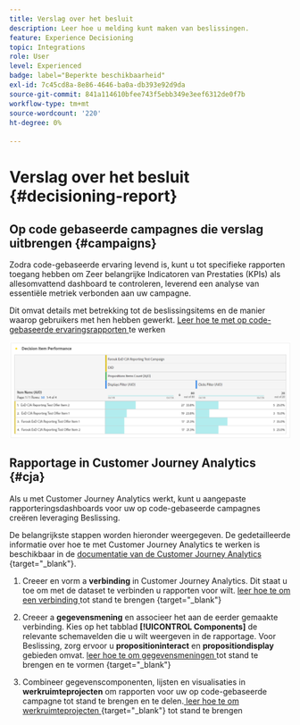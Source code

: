 ```yaml
---
title: Verslag over het besluit
description: Leer hoe u melding kunt maken van beslissingen.
feature: Experience Decisioning
topic: Integrations
role: User
level: Experienced
badge: label="Beperkte beschikbaarheid"
exl-id: 7c45cd8a-8e86-4646-ba0a-db393e92d9da
source-git-commit: 841a114610bfee743f5ebb349e3eef6312de0f7b
workflow-type: tm+mt
source-wordcount: '220'
ht-degree: 0%

---
```



# Verslag over het besluit {#decisioning-report}

## Op code gebaseerde campagnes die verslag uitbrengen {#campaigns}

Zodra code-gebaseerde ervaring levend is, kunt u tot specifieke rapporten toegang hebben om Zeer belangrijke Indicatoren van Prestaties (KPIs) als allesomvattend dashboard te controleren, leverend een analyse van essentiële metriek verbonden aan uw campagne.

Dit omvat details met betrekking tot de beslissingsitems en de manier waarop gebruikers met hen hebben gewerkt. [ Leer hoe te met op code-gebaseerde ervaringsrapporten ](../reports/campaign-global-report-cja-code.md) te werken

![](../reports/assets/cja-decisioning-item-performance.png)

## Rapportage in Customer Journey Analytics {#cja}

Als u met Customer Journey Analytics werkt, kunt u aangepaste rapporteringsdashboards voor uw op code-gebaseerde campagnes creëren leveraging Beslissing.

De belangrijkste stappen worden hieronder weergegeven. De gedetailleerde informatie over hoe te met Customer Journey Analytics te werken is beschikbaar in de [ documentatie van de Customer Journey Analytics ](https://experienceleague.adobe.com/en/docs/analytics-platform/using/cja-landing) {target="_blank"}.

1. Creeer en vorm a **verbinding** in Customer Journey Analytics. Dit staat u toe om met de dataset te verbinden u rapporten voor wilt. [ leer hoe te om een verbinding ](https://experienceleague.adobe.com/en/docs/analytics-platform/using/cja-connections/create-connection) tot stand te brengen {target="_blank"}

1. Creeer a **gegevensmening** en associeer het aan de eerder gemaakte verbinding. Kies op het tabblad **[!UICONTROL Components]** de relevante schemavelden die u wilt weergeven in de rapportage. Voor Beslissing, zorg ervoor u **propositioninteract** en **propositiondisplay** gebieden omvat. [ leer hoe te om gegevensmeningen ](https://experienceleague.adobe.com/en/docs/analytics-platform/using/cja-dataviews/create-dataview) tot stand te brengen en te vormen {target="_blank"}

1. Combineer gegevenscomponenten, lijsten en visualisaties in **werkruimteprojecten** om rapporten voor uw op code-gebaseerde campagne tot stand te brengen en te delen.[ leer hoe te om werkruimteprojecten ](https://experienceleague.adobe.com/en/docs/analytics-platform/using/cja-workspace/build-workspace-project/create-projects) {target="_blank"} tot stand te brengen
